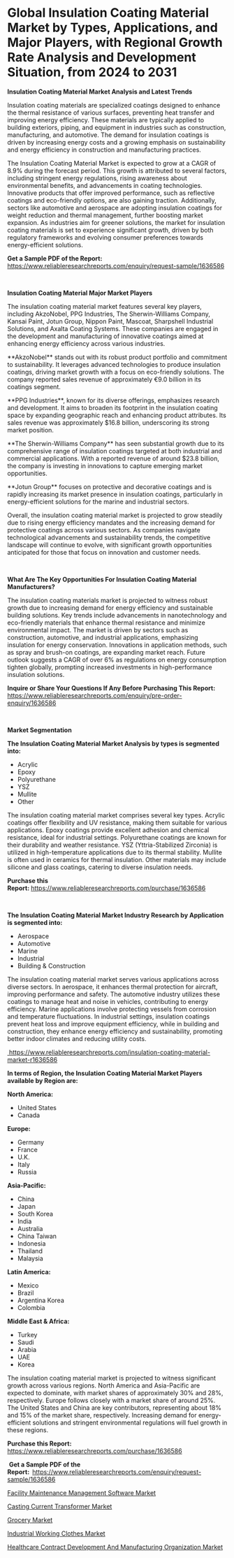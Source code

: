 <p><h1>Global Insulation Coating Material Market by Types, Applications, and Major Players, with Regional Growth Rate Analysis and Development Situation, from 2024 to 2031</h1></p><p><strong>Insulation Coating Material Market Analysis and Latest Trends</strong></p>
<p><p>Insulation coating materials are specialized coatings designed to enhance the thermal resistance of various surfaces, preventing heat transfer and improving energy efficiency. These materials are typically applied to building exteriors, piping, and equipment in industries such as construction, manufacturing, and automotive. The demand for insulation coatings is driven by increasing energy costs and a growing emphasis on sustainability and energy efficiency in construction and manufacturing practices.</p><p>The Insulation Coating Material Market is expected to grow at a CAGR of 8.9% during the forecast period. This growth is attributed to several factors, including stringent energy regulations, rising awareness about environmental benefits, and advancements in coating technologies. Innovative products that offer improved performance, such as reflective coatings and eco-friendly options, are also gaining traction. Additionally, sectors like automotive and aerospace are adopting insulation coatings for weight reduction and thermal management, further boosting market expansion. As industries aim for greener solutions, the market for insulation coating materials is set to experience significant growth, driven by both regulatory frameworks and evolving consumer preferences towards energy-efficient solutions.</p></p>
<p><strong>Get a Sample PDF of the Report:&nbsp;</strong> <a href="https://www.reliableresearchreports.com/enquiry/request-sample/1636586?utm_campaign=24&utm_medium=2&utm_source=Github&utm_content=ia&utm_term=07122024&utm_id=insulation-coating-material">https://www.reliableresearchreports.com/enquiry/request-sample/1636586</a></p>
<p>&nbsp;</p>
<p><strong>Insulation Coating Material Major Market Players</strong></p>
<p><p>The insulation coating material market features several key players, including AkzoNobel, PPG Industries, The Sherwin-Williams Company, Kansai Paint, Jotun Group, Nippon Paint, Mascoat, Sharpshell Industrial Solutions, and Axalta Coating Systems. These companies are engaged in the development and manufacturing of innovative coatings aimed at enhancing energy efficiency across various industries.</p><p>**AkzoNobel** stands out with its robust product portfolio and commitment to sustainability. It leverages advanced technologies to produce insulation coatings, driving market growth with a focus on eco-friendly solutions. The company reported sales revenue of approximately €9.0 billion in its coatings segment.</p><p>**PPG Industries**, known for its diverse offerings, emphasizes research and development. It aims to broaden its footprint in the insulation coating space by expanding geographic reach and enhancing product attributes. Its sales revenue was approximately $16.8 billion, underscoring its strong market position.</p><p>**The Sherwin-Williams Company** has seen substantial growth due to its comprehensive range of insulation coatings targeted at both industrial and commercial applications. With a reported revenue of around $23.8 billion, the company is investing in innovations to capture emerging market opportunities.</p><p>**Jotun Group** focuses on protective and decorative coatings and is rapidly increasing its market presence in insulation coatings, particularly in energy-efficient solutions for the marine and industrial sectors.</p><p>Overall, the insulation coating material market is projected to grow steadily due to rising energy efficiency mandates and the increasing demand for protective coatings across various sectors. As companies navigate technological advancements and sustainability trends, the competitive landscape will continue to evolve, with significant growth opportunities anticipated for those that focus on innovation and customer needs.</p></p>
<p>&nbsp;</p>
<p><strong>What Are The Key Opportunities For Insulation Coating Material Manufacturers?</strong></p>
<p><p>The insulation coating materials market is projected to witness robust growth due to increasing demand for energy efficiency and sustainable building solutions. Key trends include advancements in nanotechnology and eco-friendly materials that enhance thermal resistance and minimize environmental impact. The market is driven by sectors such as construction, automotive, and industrial applications, emphasizing insulation for energy conservation. Innovations in application methods, such as spray and brush-on coatings, are expanding market reach. Future outlook suggests a CAGR of over 6% as regulations on energy consumption tighten globally, prompting increased investments in high-performance insulation solutions.</p></p>
<p><strong>Inquire or Share Your Questions If Any Before Purchasing This Report:</strong> <a href="https://www.reliableresearchreports.com/enquiry/pre-order-enquiry/1636586?utm_campaign=24&utm_medium=2&utm_source=Github&utm_content=ia&utm_term=07122024&utm_id=insulation-coating-material">https://www.reliableresearchreports.com/enquiry/pre-order-enquiry/1636586</a></p>
<p>&nbsp;</p>
<p><strong>Market Segmentation</strong></p>
<p><strong>The Insulation Coating Material Market Analysis by types is segmented into:</strong></p>
<p><ul><li>Acrylic</li><li>Epoxy</li><li>Polyurethane</li><li>YSZ</li><li>Mullite</li><li>Other</li></ul></p>
<p><p>The insulation coating material market comprises several key types. Acrylic coatings offer flexibility and UV resistance, making them suitable for various applications. Epoxy coatings provide excellent adhesion and chemical resistance, ideal for industrial settings. Polyurethane coatings are known for their durability and weather resistance. YSZ (Yttria-Stabilized Zirconia) is utilized in high-temperature applications due to its thermal stability. Mullite is often used in ceramics for thermal insulation. Other materials may include silicone and glass coatings, catering to diverse insulation needs.</p></p>
<p><strong>Purchase this Report:&nbsp;</strong><a href="https://www.reliableresearchreports.com/purchase/1636586?utm_campaign=24&utm_medium=2&utm_source=Github&utm_content=ia&utm_term=07122024&utm_id=insulation-coating-material">https://www.reliableresearchreports.com/purchase/1636586</a></p>
<p>&nbsp;</p>
<p><strong>The Insulation Coating Material Market Industry Research by Application is segmented into:</strong></p>
<p><ul><li>Aerospace</li><li>Automotive</li><li>Marine</li><li>Industrial</li><li>Building & Construction</li></ul></p>
<p><p>The insulation coating material market serves various applications across diverse sectors. In aerospace, it enhances thermal protection for aircraft, improving performance and safety. The automotive industry utilizes these coatings to manage heat and noise in vehicles, contributing to energy efficiency. Marine applications involve protecting vessels from corrosion and temperature fluctuations. In industrial settings, insulation coatings prevent heat loss and improve equipment efficiency, while in building and construction, they enhance energy efficiency and sustainability, promoting better indoor climates and reducing utility costs.</p></p>
<p><a href="https://www.reliableresearchreports.com/insulation-coating-material-market-r1636586?utm_campaign=24&utm_medium=2&utm_source=Github&utm_content=ia&utm_term=07122024&utm_id=insulation-coating-material">&nbsp;https://www.reliableresearchreports.com/insulation-coating-material-market-r1636586</a></p>
<p><strong>In terms of Region, the Insulation Coating Material Market Players available by Region are:</strong></p>
<p>
    <p> <strong> North America: </strong>
        <ul>
            <li>United States</li>
            <li>Canada</li>
        </ul>
        </p> 
    <p> <strong> Europe: </strong>
        <ul>
            <li>Germany</li>
            <li>France</li>
            <li>U.K.</li>
            <li>Italy</li>
            <li>Russia</li>
        </ul>
        </p> 
    <p> <strong> Asia-Pacific: </strong>
        <ul>
            <li>China</li>
            <li>Japan</li>
            <li>South Korea</li>
            <li>India</li>
            <li>Australia</li>
            <li>China Taiwan</li>
            <li>Indonesia</li>
            <li>Thailand</li>
            <li>Malaysia</li>
        </ul>
        </p> 
    <p> <strong> Latin America: </strong>
        <ul>
            <li>Mexico</li>
            <li>Brazil</li>
            <li>Argentina Korea</li>
            <li>Colombia</li>
        </ul>
        </p> 
    <p> <strong> Middle East & Africa: </strong>
        <ul>
            <li>Turkey</li>
            <li>Saudi</li>
            <li>Arabia</li>
            <li>UAE</li>
            <li>Korea</li>
        </ul>
    </p>
    </p>
<p><p>The insulation coating material market is projected to witness significant growth across various regions. North America and Asia-Pacific are expected to dominate, with market shares of approximately 30% and 28%, respectively. Europe follows closely with a market share of around 25%. The United States and China are key contributors, representing about 18% and 15% of the market share, respectively. Increasing demand for energy-efficient solutions and stringent environmental regulations will fuel growth in these regions.</p></p>
<p><strong>Purchase this Report: </strong><a href="https://www.reliableresearchreports.com/purchase/1636586?utm_campaign=24&utm_medium=2&utm_source=Github&utm_content=ia&utm_term=07122024&utm_id=insulation-coating-material">https://www.reliableresearchreports.com/purchase/1636586</a></p>
<p>&nbsp;<strong>Get a Sample PDF of the Report:&nbsp;&nbsp;</strong><a href="https://www.reliableresearchreports.com/enquiry/request-sample/1636586?utm_campaign=24&utm_medium=2&utm_source=Github&utm_content=ia&utm_term=07122024&utm_id=insulation-coating-material">https://www.reliableresearchreports.com/enquiry/request-sample/1636586</a></p>
<p><strong></strong></p>
<p><p><a href="https://www.linkedin.com/pulse/marketsize2024-2031withca-adaptive-researcher-uhyte?utm_campaign=24&utm_medium=2&utm_source=Github&utm_content=ia&utm_term=07122024&utm_id=insulation-coating-material">Facility Maintenance Management Software Market</a></p><p><a href="https://github.com/YashRP12/Market-Research-Report-List-6/blob/main/casting-current-transformer-market.md?utm_campaign=24&utm_medium=2&utm_source=Github&utm_content=ia&utm_term=07122024&utm_id=insulation-coating-material">Casting Current Transformer Market</a></p><p><a href="https://issuu.com/reportprime-2/docs/grocery-market-size-2030.pptx?utm_campaign=24&utm_medium=2&utm_source=Github&utm_content=ia&utm_term=07122024&utm_id=insulation-coating-material">Grocery Market</a></p><p><a href="https://github.com/JosephineMcguire65/Market-Research-Report-List-1/blob/main/industrial-working-clothes-market.md?utm_campaign=24&utm_medium=2&utm_source=Github&utm_content=ia&utm_term=07122024&utm_id=insulation-coating-material">Industrial Working Clothes Market</a></p><p><a href="https://www.linkedin.com/pulse/futur-trend-quest-sl8ue?utm_campaign=24&utm_medium=2&utm_source=Github&utm_content=ia&utm_term=07122024&utm_id=insulation-coating-material">Healthcare Contract Development And Manufacturing Organization Market</a></p></p>